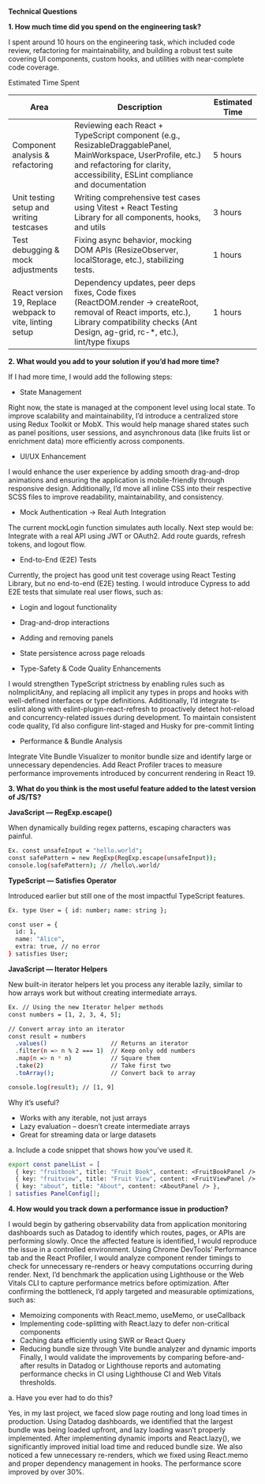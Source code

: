 **Technical Questions**

**1.	How much time did you spend on the engineering task?**

I spent around 10 hours on the engineering task, which included code review, refactoring for maintainability, and building a robust test suite covering UI components, custom hooks, and utilities with near-complete code coverage.

Estimated Time Spent

| **Area** | **Description** | **Estimated Time** |
|-----------|------------------|--------------------|
| Component analysis & refactoring | Reviewing each React + TypeScript component (e.g., ResizableDraggablePanel, MainWorkspace, UserProfile, etc.) and refactoring for clarity, accessibility, ESLint compliance and documentation | 5 hours |
| Unit testing setup and writing testcases | Writing comprehensive test cases using Vitest + React Testing Library for all components, hooks, and utils | 3 hours |
| Test debugging & mock adjustments | Fixing async behavior, mocking DOM APIs (ResizeObserver, localStorage, etc.), stabilizing tests. | 1 hours |
| React version 19, Replace webpack to vite, linting setup | Dependency updates, peer deps fixes, Code fixes (ReactDOM.render → createRoot, removal of React imports, etc.), Library compatibility checks (Ant Design, ag-grid, rc-*, etc.), lint/type fixups | 1 hours |

**2.	What would you add to your solution if you’d had more time?**

If I had more time, I would add the following steps:
- State Management

Right now, the state is managed at the component level using local state. To improve scalability and maintainability, I’d introduce a centralized store using Redux Toolkit or MobX. This would help manage shared states such as panel positions, user sessions, and asynchronous data (like fruits list or enrichment data) more efficiently across components.

- UI/UX Enhancement

I would enhance the user experience by adding smooth drag-and-drop animations and ensuring the application is mobile-friendly through responsive design. Additionally, I’d move all inline CSS into their respective SCSS files to improve readability, maintainability, and consistency.

- Mock Authentication → Real Auth Integration

The current mockLogin function simulates auth locally.
Next step would be:
Integrate with a real API using JWT or OAuth2.
Add route guards, refresh tokens, and logout flow.

- End-to-End (E2E) Tests

Currently, the project has good unit test coverage using React  Testing Library, but no end-to-end (E2E) testing. I would introduce Cypress to add E2E tests that simulate real user flows, such as:
   - Login and logout functionality
   - Drag-and-drop interactions
   - Adding and removing panels
   - State persistence across page reloads

- Type-Safety & Code Quality Enhancements

I would strengthen TypeScript strictness by enabling rules such as noImplicitAny, and replacing all implicit any types in props and hooks with well-defined interfaces or type definitions. Additionally, I’d integrate ts-eslint along with eslint-plugin-react-refresh to proactively detect hot-reload and concurrency-related issues during development.
To maintain consistent code quality, I’d also configure lint-staged and Husky for pre-commit linting

- Performance & Bundle Analysis

Integrate Vite Bundle Visualizer to monitor bundle size and identify large or unnecessary dependencies. Add React Profiler traces to measure performance improvements introduced by concurrent rendering in React 19.

**3.	What do you think is the most useful feature added to the latest version of JS/TS?**

**JavaScript — RegExp.escape()**

When dynamically building regex patterns, escaping characters was painful.
```bash
Ex. const unsafeInput = "hello.world";
const safePattern = new RegExp(RegExp.escape(unsafeInput));
console.log(safePattern); // /hello\.world/
```

**TypeScript — Satisfies Operator**

Introduced earlier but still one of the most impactful TypeScript features.
```bash
Ex. type User = { id: number; name: string };

const user = {
  id: 1,
  name: "Alice",
  extra: true, // no error
} satisfies User;
```

**JavaScript — Iterator Helpers**

New built-in iterator helpers let you process any iterable lazily, similar to how arrays work but without creating intermediate arrays.
```bash
Ex. // Using the new Iterator helper methods
const numbers = [1, 2, 3, 4, 5];

// Convert array into an iterator
const result = numbers
  .values()                  // Returns an iterator
  .filter(n => n % 2 === 1)  // Keep only odd numbers
  .map(n => n * n)           // Square them
  .take(2)                   // Take first two
  .toArray();                // Convert back to array

console.log(result); // [1, 9]
```
Why it’s useful?
- Works with any iterable, not just arrays
- Lazy evaluation – doesn’t create intermediate arrays
- Great for streaming data or large datasets

a. Include a code snippet that shows how you’ve used it.
```bash
export const panelList = [
  { key: "fruitbook", title: "Fruit Book", content: <FruitBookPanel /> },
  { key: "fruitview", title: "Fruit View", content: <FruitViewPanel /> },
  { key: "about", title: "About", content: <AboutPanel /> },
] satisfies PanelConfig[];
```

**4.	How would you track down a performance issue in production?**

I would begin by gathering observability data from application monitoring dashboards such as Datadog to identify which routes, pages, or APIs are performing slowly. Once the affected feature is identified, I would reproduce the issue in a controlled environment. Using Chrome DevTools’ Performance tab and the React Profiler, I would analyze component render timings to check for unnecessary re-renders or heavy computations occurring during render.
Next, I’d benchmark the application using Lighthouse or the Web Vitals CLI to capture performance metrics before optimization. After confirming the bottleneck, I’d apply targeted and measurable optimizations, such as:
- Memoizing components with React.memo, useMemo, or useCallback
- Implementing code-splitting with React.lazy to defer non-critical components
- Caching data efficiently using SWR or React Query
- Reducing bundle size through Vite bundle analyzer and dynamic imports
Finally, I would validate the improvements by comparing before-and-after results in Datadog or Lighthouse reports and automating performance checks in CI using Lighthouse CI and Web Vitals thresholds.

a.	Have you ever had to do this?

Yes, in my last project, we faced slow page routing and long load times in production.
Using Datadog dashboards, we identified that the largest bundle was being loaded upfront, and lazy loading wasn’t properly implemented. After implementing dynamic imports and React.lazy(), we significantly improved initial load time and reduced bundle size.
We also noticed a few unnecessary re-renders, which we fixed using React.memo and proper dependency management in hooks. The performance score improved by over 30%.




